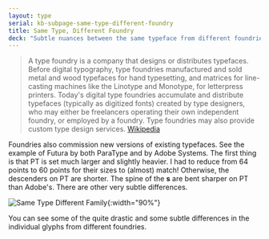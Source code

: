```yaml
---
layout: type
serial: kb-subpage-same-type-different-foundry
title: Same Type, Different Foundry
deck: "Subtle nuances between the same typeface from different foundries can make all the difference."
---
```


> A type foundry is a company that designs or distributes typefaces. Before digital typography, type foundries manufactured and sold metal and wood typefaces for hand typesetting, and matrices for line-casting machines like the Linotype and Monotype, for letterpress printers. Today's digital type foundries accumulate and distribute typefaces (typically as digitized fonts) created by type designers, who may either be freelancers operating their own independent foundry, or employed by a foundry. Type foundries may also provide custom type design services.
[Wikipedia](https://en.wikipedia.org/wiki/Type_foundry)

Foundries also commission new versions of existing typefaces. See the example of Futura by both ParaType and by Adobe Systems. The first thing is that PT is set much larger and slightly heavier. I had to reduce from 64 points to 60 points for their sizes to (almost) match! Otherwise, the descenders on PT are shorter. The spine of the **s** are bent sharper on PT than Adobe's. There are other very subtle differences.

![Same Type Different Family]({{site.url}}/svg/kb/same-type-different-foundry.svg){:width="90%"}

You can see some of the quite drastic and some subtle differences in the individual glyphs from different foundries.